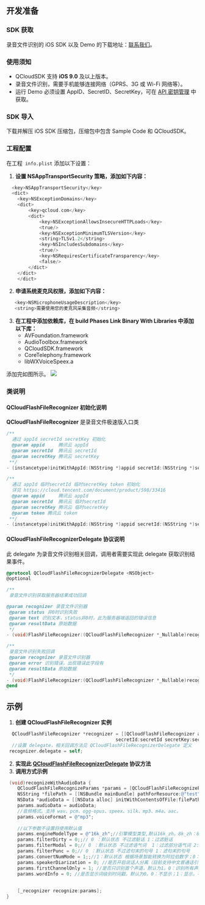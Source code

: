 ## 开发准备  
### SDK 获取
录音文件识别的 iOS SDK 以及 Demo 的下载地址：[联系我们](https://cloud.tencent.com/act/event/connect-service#/)。

### 使用须知
- QCloudSDK 支持 **iOS 9.0** 及以上版本。
- 录音文件识别，需要手机能够连接网络（GPRS、3G 或 Wi-Fi 网络等）。
- 运行 Demo 必须设置 AppID、SecretID、SecretKey，可在 [API 密钥管理](https://console.cloud.tencent.com/cam/capi) 中获取。

### SDK 导入
下载并解压 iOS SDK 压缩包，压缩包中包含 Sample Code 和 QCloudSDK。

### 工程配置
在工程` info.plist` 添加以下设置：
1. **设置 NSAppTransportSecurity 策略，添加如下内容：**
```objective-c
  <key>NSAppTransportSecurity</key>
  <dict>
	<key>NSExceptionDomains</key>
	<dict>
		<key>qcloud.com</key>
		<dict>
			<key>NSExceptionAllowsInsecureHTTPLoads</key>
			<true/>
			<key>NSExceptionMinimumTLSVersion</key>
			<string>TLSv1.2</string>
			<key>NSIncludesSubdomains</key>
			<true/>
			<key>NSRequiresCertificateTransparency</key>
			<false/>
		</dict>
	</dict>
    </dict>
```
2. **申请系统麦克风权限，添加如下内容：**
```objective-c
   <key>NSMicrophoneUsageDescription</key>
   <string>需要使用您的麦克风采集音频</string>
```
3. **在工程中添加依赖库，在 build Phases Link Binary With Libraries 中添加以下库：**
   + AVFoundation.framework
   + AudioToolbox.framework
   + QCloudSDK.framework
   + CoreTelephony.framework
   + libWXVoiceSpeex.a

添加完如图所示。
![](https://main.qcloudimg.com/raw/17ff6f4f4a27e0843de528eb070c2f32.png)

### 类说明
#### QCloudFlashFileRecognizer 初始化说明
**QCloudFlashFileRecognizer** 是录音文件极速版入口类
```objective-c
/**
  通过 appId secretId secretKey 初始化
  @param appid     腾讯云 appId
  @param secretId  腾讯云 secretId
  @param secretKey 腾讯云 secretKey
 **/
- (instancetype)initWithAppId:(NSString *)appid secretId:(NSString *)secretId secretKey:(NSString *)secretKey;

/** 
  通过 appId 临时secretId 临时secretKey token 初始化 
  详见 https://cloud.tencent.com/document/product/598/33416
  @param appid     腾讯云 appId
  @param secretId  腾讯云 临时secretId
  @param secretKey 腾讯云 临时secretKey
  @param token 腾讯云 token
 **/
- (instancetype)initWithAppId:(NSString *)appid secretId:(NSString *)secretId secretKey:(NSString *)secretKey token:(NSString *)token;
```

[](id:QCloudFlashFileRecognizerDelegate)
#### QCloudFlashFileRecognizerDelegate 协议说明
此 delegate 为录音文件识别相关回调，调用者需要实现此 delegate 获取识别结果事件。
```objective-c
@protocol QCloudFlashFileRecognizerDelegate <NSObject>
@optional

/**
 录音文件识别获取服务器结果成功回调

@param recognizer 录音文件识别器
 @param status 非0时识别失败
 @param text 识别文本，status非0时，此为服务器端返回的错误信息
 @param resultData 原始数据
 */
- (void)FlashFileRecognizer:(QCloudFlashFileRecognizer *_Nullable)recognizer status:(nullable NSInteger *) status text:(nullable NSString *)text resultData:(nullable NSDictionary *)resultData;

/**
 录音文件识别失败回调
 @param recognizer 录音文件识别器
 @param error 识别错误，出现错误此字段有
 @param resultData 原始数据
 */
- (void)FlashFileRecognizer:(QCloudFlashFileRecognizer *_Nullable)recognizer error:(nullable NSError *)error resultData:(nullable NSDictionary *)resultData;
@end
```

## 示例
1. **创建 QCloudFlashFileRecognizer 实例** 
```objective-c
  QCloudFlashFileRecognizer *recognizer = [[QCloudFlashFileRecognizer alloc] initWithAppId:appId 
  								        secretId:secretId secretKey:secretKey];
  //设置 delegate，相关回调方法见 QCloudFlashFileRecognizerDelegate 定义
 recognizer.delegate = self;
```
2. **实现此 [QCloudFlashFileRecognizerDelegate](#QCloudFlashFileRecognizerDelegate) 协议方法**
3. **调用方式示例**
```objective-c
 (void)recognizeWithAudioData {
    QCloudFlashFileRecognizeParams *params = [QCloudFlashFileRecognizeParams defaultRequestParams];
    NSString *filePath = [[NSBundle mainBundle] pathForResource:@"test" ofType:@"mp3"];
    NSData *audioData = [[NSData alloc] initWithContentsOfFile:filePath];
    params.audioData = audioData;
    //音频格式。支持 wav、pcm、ogg-opus、speex、silk、mp3、m4a、aac。
    params.voiceFormat = @"mp3";
    
    //以下参数不设置将使用默认值
    params.engineModelType = @"16k_zh";//引擎模型类型,默认16k_zh。8k_zh：8k 中文普通话通用；16k_zh：16k 中文普通话通用；16k_zh_video：16k 音视频领域。
    params.filterDirty = 0;;// 0 ：默认状态 不过滤脏话 1：过滤脏话
    params.filterModal = 0;// 0 ：默认状态 不过滤语气词  1：过滤部分语气词 2:严格过滤
    params.filterPunc = 0;// 0 ：默认状态 不过滤句末的句号 1：滤句末的句号
    params.convertNumMode = 1;;//1：默认状态 根据场景智能转换为阿拉伯数字；0：全部转为中文数字。
    params.speakerDiarization = 0; //是否开启说话人分离（目前支持中文普通话引擎），默认为0，0：不开启，1：开启。
    params.firstChannelOnly = 1; //是否只识别首个声道，默认为1。0：识别所有声道；1：识别首个声道。
    params.wordInfo = 0; //是否显示词级别时间戳，默认为0。0：不显示；1：显示，不包含标点时间戳，2：显示，包含标点时间戳。
    
    
    [_recognizer recognize:params];
}
```
